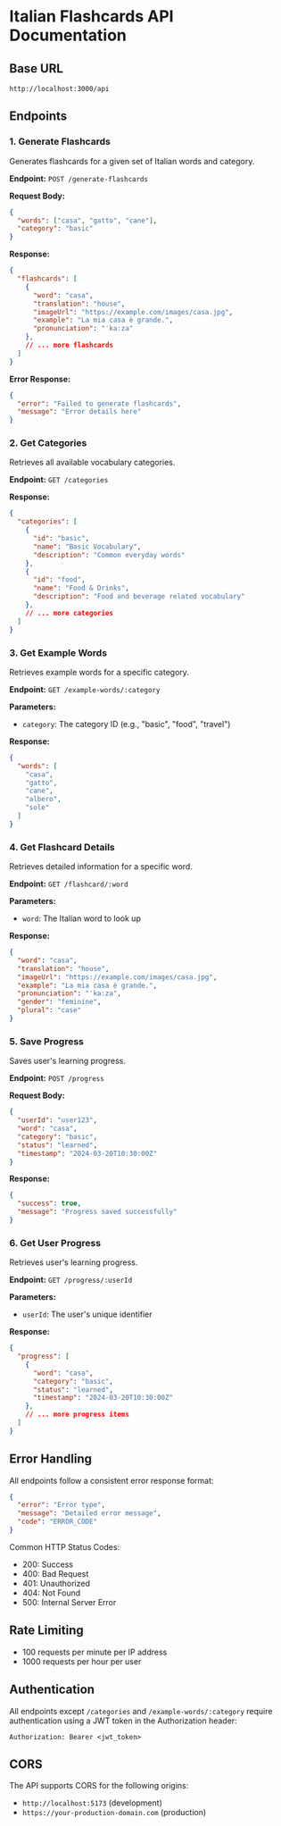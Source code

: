 # Italian Flashcards API Documentation

## Base URL
```
http://localhost:3000/api
```

## Endpoints

### 1. Generate Flashcards
Generates flashcards for a given set of Italian words and category.

**Endpoint:** `POST /generate-flashcards`

**Request Body:**
```json
{
  "words": ["casa", "gatto", "cane"],
  "category": "basic"
}
```

**Response:**
```json
{
  "flashcards": [
    {
      "word": "casa",
      "translation": "house",
      "imageUrl": "https://example.com/images/casa.jpg",
      "example": "La mia casa è grande.",
      "pronunciation": "ˈkaːza"
    },
    // ... more flashcards
  ]
}
```

**Error Response:**
```json
{
  "error": "Failed to generate flashcards",
  "message": "Error details here"
}
```

### 2. Get Categories
Retrieves all available vocabulary categories.

**Endpoint:** `GET /categories`

**Response:**
```json
{
  "categories": [
    {
      "id": "basic",
      "name": "Basic Vocabulary",
      "description": "Common everyday words"
    },
    {
      "id": "food",
      "name": "Food & Drinks",
      "description": "Food and beverage related vocabulary"
    },
    // ... more categories
  ]
}
```

### 3. Get Example Words
Retrieves example words for a specific category.

**Endpoint:** `GET /example-words/:category`

**Parameters:**
- `category`: The category ID (e.g., "basic", "food", "travel")

**Response:**
```json
{
  "words": [
    "casa",
    "gatto",
    "cane",
    "albero",
    "sole"
  ]
}
```

### 4. Get Flashcard Details
Retrieves detailed information for a specific word.

**Endpoint:** `GET /flashcard/:word`

**Parameters:**
- `word`: The Italian word to look up

**Response:**
```json
{
  "word": "casa",
  "translation": "house",
  "imageUrl": "https://example.com/images/casa.jpg",
  "example": "La mia casa è grande.",
  "pronunciation": "ˈkaːza",
  "gender": "feminine",
  "plural": "case"
}
```

### 5. Save Progress
Saves user's learning progress.

**Endpoint:** `POST /progress`

**Request Body:**
```json
{
  "userId": "user123",
  "word": "casa",
  "category": "basic",
  "status": "learned",
  "timestamp": "2024-03-20T10:30:00Z"
}
```

**Response:**
```json
{
  "success": true,
  "message": "Progress saved successfully"
}
```

### 6. Get User Progress
Retrieves user's learning progress.

**Endpoint:** `GET /progress/:userId`

**Parameters:**
- `userId`: The user's unique identifier

**Response:**
```json
{
  "progress": [
    {
      "word": "casa",
      "category": "basic",
      "status": "learned",
      "timestamp": "2024-03-20T10:30:00Z"
    },
    // ... more progress items
  ]
}
```

## Error Handling

All endpoints follow a consistent error response format:

```json
{
  "error": "Error type",
  "message": "Detailed error message",
  "code": "ERROR_CODE"
}
```

Common HTTP Status Codes:
- 200: Success
- 400: Bad Request
- 401: Unauthorized
- 404: Not Found
- 500: Internal Server Error

## Rate Limiting

- 100 requests per minute per IP address
- 1000 requests per hour per user

## Authentication

All endpoints except `/categories` and `/example-words/:category` require authentication using a JWT token in the Authorization header:

```
Authorization: Bearer <jwt_token>
```

## CORS

The API supports CORS for the following origins:
- `http://localhost:5173` (development)
- `https://your-production-domain.com` (production) 